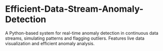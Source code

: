 # Efficient-Data-Stream-Anomaly-Detection
A Python-based system for real-time anomaly detection in continuous data streams, simulating patterns and flagging outliers. Features live data visualization and efficient anomaly analysis.
